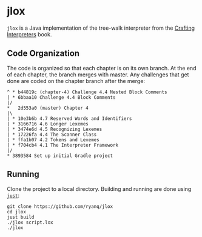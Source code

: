 jlox
====

`jlox` is a Java implementation of the tree-walk interpreter from the [Crafting Interpreters] book.

[Crafting Interpreters]: http://www.craftinginterpreters.com/

Code Organization
-----------------

The code is organized so that each chapter is on its own branch. At the end of each chapter, the branch merges with master. Any challenges that get done are coded on the chapter branch after the merge:

```text
^ * b44819c (chapter-4) Challenge 4.4 Nested Block Comments
| * 6bbaa10 Challenge 4.4 Block Comments
|/
*   2d553a0 (master) Chapter 4
|\  
| * 10e3b6b 4.7 Reserved Words and Identifiers
| * 3166716 4.6 Longer Lexemes
| * 3474e6d 4.5 Recognizing Lexemes
| * 17226fa 4.4 The Scanner Class
| * ffa1b07 4.2 Tokens and Lexemes
| * f704cb4 4.1 The Interpreter Framework
|/  
* 3893584 Set up initial Gradle project
```

Running
-------

Clone the project to a local directory. Building and running are done using [`just`](just):

```text
git clone https://github.com/ryanq/jlox
cd jlox
just build
./jlox script.lox
./jlox
```

[just]: https://github.com/casey/just
